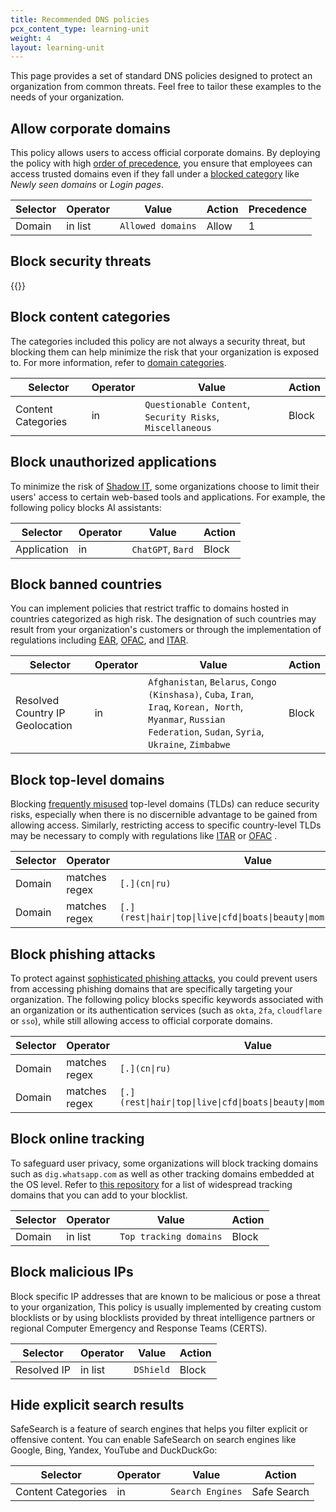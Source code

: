 ```yaml
---
title: Recommended DNS policies
pcx_content_type: learning-unit
weight: 4
layout: learning-unit
---
```


This page provides a set of standard DNS policies designed to protect an organization from common threats. Feel free to tailor these examples to the needs of your organization.

## Allow corporate domains

This policy allows users to access official corporate domains. By deploying the policy with high [order of precedence](/cloudflare-one/policies/filtering/order-of-enforcement/#order-of-precedence), you ensure that employees can access trusted domains even if they fall under a [blocked category](/learning-paths/modules/security/dns-filtering-create-policy/recommended-policies/#block-content-categories) like _Newly seen domains_ or _Login pages_.

| Selector            | Operator  | Value              | Action | Precedence |
| ------------------- | ----------| -------------------| ------ | ----------- |
| Domain              | in list   | `Allowed domains`  | Allow  | 1 |

## Block security threats

{{<render file="gateway/_block-security-categories.md" productFolder="cloudflare-one">}}

## Block content categories

The categories included this policy are not always a security threat, but blocking them can help minimize the risk that your organization is exposed to. For more information, refer to [domain categories](/cloudflare-one/policies/filtering/domain-categories/).

| Selector            | Operator  | Value              | Action |
| ------------------- | ----------| -------------------| ------ |
| Content Categories  | in        | `Questionable Content`, `Security Risks`, `Miscellaneous`  | Block |

## Block unauthorized applications

To minimize the risk of [Shadow IT](https://www.cloudflare.com/learning/access-management/what-is-shadow-it/), some organizations choose to limit their users' access to certain web-based tools and applications. For example, the following policy blocks AI assistants:

| Selector            | Operator  | Value              | Action |
| ------------------- | ----------| -------------------| ------ |
| Application         | in        | `ChatGPT`, `Bard`  | Block |

## Block banned countries

You can implement policies that restrict traffic to domains hosted in countries categorized as high risk. The designation of such countries may result from your organization's customers or through the implementation of regulations including [EAR](https://www.tradecompliance.pitt.edu/embargoed-and-sanctioned-countries), [OFAC](https://orpa.princeton.edu/export-controls/sanctioned-countries), and [ITAR](https://www.tradecompliance.pitt.edu/embargoed-and-sanctioned-countries).

| Selector            | Operator  | Value              | Action |
| ------------------- | ----------| -------------------| ------ |
| Resolved Country IP Geolocation | in        | `Afghanistan`, `Belarus`, `Congo (Kinshasa)`, `Cuba`, `Iran`, `Iraq`, `Korean, North`, `Myanmar`, `Russian Federation`, `Sudan`, `Syria`, `Ukraine`, `Zimbabwe`  | Block |

## Block top-level domains

Blocking [frequently misused](https://www.spamhaus.org/statistics/tlds/) top-level domains (TLDs) can reduce security risks, especially when there is no discernible advantage to be gained from allowing access. Similarly, restricting access to specific country-level TLDs may be necessary to comply with regulations like [ITAR](https://www.tradecompliance.pitt.edu/embargoed-and-sanctioned-countries) or [OFAC](https://orpa.princeton.edu/export-controls/sanctioned-countries) .

| Selector            | Operator  | Value              | Logic  | Action |
| ------------------- | ----------| -------------------| ------ | ------ |
| Domain              | matches regex        | `[.](cn\|ru)` | Or | Block |
| Domain              | matches regex        | `[.](rest\|hair\|top\|live\|cfd\|boats\|beauty\|mom\|skin\|okinawa)` |

## Block phishing attacks

To protect against [sophisticated phishing attacks](https://blog.cloudflare.com/2022-07-sms-phishing-attacks/), you could prevent users from accessing phishing domains that are specifically targeting your organization. The following policy blocks specific keywords associated with an organization or its authentication services (such as `okta`, `2fa`, `cloudflare` or `sso`), while still allowing access to official corporate domains.

| Selector            | Operator  | Value              | Logic  | Action |
| ------------------- | ----------| -------------------| ------ | ------ |
| Domain              | matches regex        | `[.](cn\|ru)` | Or | Block |
| Domain              | matches regex        | `[.](rest\|hair\|top\|live\|cfd\|boats\|beauty\|mom\|skin\|okinawa)` |

## Block online tracking

To safeguard user privacy, some organizations will block tracking domains such as `dig.whatsapp.com` as well as other tracking domains embedded at the OS level. Refer to [this repository](https://github.com/nextdns/native-tracking-domains/tree/28991a0d5b2ab6d35588a74af82162ea7caff420/domains) for a list of widespread tracking domains that you can add to your blocklist.

| Selector            | Operator  | Value              | Action |
| ------------------- | ----------| -------------------| ------ |
| Domain              | in list   | `Top tracking domains`  | Block |

## Block malicious IPs

Block specific IP addresses that are known to be malicious or pose a threat to your organization, This policy is usually implemented by creating custom blocklists or by using blocklists provided by threat intelligence partners or regional Computer Emergency and Response Teams (CERTS).

| Selector            | Operator  | Value              | Action |
| ------------------- | ----------| -------------------| ------ |
| Resolved IP          | in list   | `DShield`         | Block |

## Hide explicit search results

SafeSearch is a feature of search engines that helps you filter explicit or offensive content. You can enable SafeSearch on search engines like Google, Bing, Yandex, YouTube and DuckDuckGo:

| Selector            | Operator  | Value              | Action |
| ------------------- | ----------| -------------------| ------ |
| Content Categories  | in        | `Search Engines`   | Safe Search |